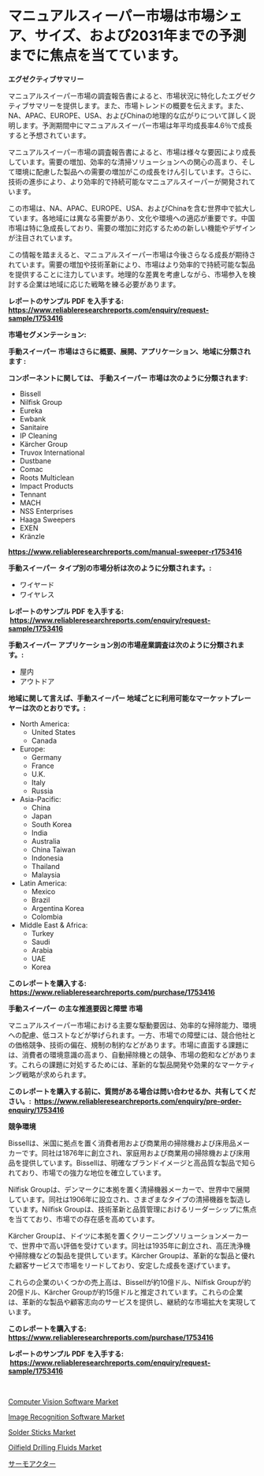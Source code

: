 <p><h1>マニュアルスィーパー市場は市場シェア、サイズ、および2031年までの予測までに焦点を当てています。</h1></p><p><strong>エグゼクティブサマリー</strong></p>
<p><p>マニュアルスイーパー市場の調査報告書によると、市場状況に特化したエグゼクティブサマリーを提供します。また、市場トレンドの概要を伝えます。また、NA、APAC、EUROPE、USA、およびChinaの地理的な広がりについて詳しく説明します。予測期間中にマニュアルスイーパー市場は年平均成長率4.6％で成長すると予想されています。</p><p>マニュアルスイーパー市場の調査報告書によると、市場は様々な要因により成長しています。需要の増加、効率的な清掃ソリューションへの関心の高まり、そして環境に配慮した製品への需要の増加がこの成長をけん引しています。さらに、技術の進歩により、より効率的で持続可能なマニュアルスイーパーが開発されています。</p><p>この市場は、NA、APAC、EUROPE、USA、およびChinaを含む世界中で拡大しています。各地域には異なる需要があり、文化や環境への適応が重要です。中国市場は特に急成長しており、需要の増加に対応するための新しい機能やデザインが注目されています。</p><p>この情報を踏まえると、マニュアルスイーパー市場は今後さらなる成長が期待されています。需要の増加や技術革新により、市場はより効率的で持続可能な製品を提供することに注力しています。地理的な差異を考慮しながら、市場参入を検討する企業は地域に応じた戦略を練る必要があります。</p></p>
<p><strong>レポートのサンプル PDF を入手する: <a href="https://www.reliableresearchreports.com/enquiry/request-sample/1753416">https://www.reliableresearchreports.com/enquiry/request-sample/1753416</a></strong></p>
<p><strong>市場セグメンテーション:</strong></p>
<p><strong> 手動スイーパー 市場はさらに概要、展開、アプリケーション、地域に分類されます :</strong></p>
<p><strong>コンポーネントに関しては、 手動スイーパー 市場は次のように分類されます: &nbsp;</strong></p>
<p><ul><li>Bissell</li><li>Nilfisk Group</li><li>Eureka</li><li>Ewbank</li><li>Sanitaire</li><li>IP Cleaning</li><li>Kärcher Group</li><li>Truvox International</li><li>Dustbane</li><li>Comac</li><li>Roots Multiclean</li><li>Impact Products</li><li>Tennant</li><li>MACH</li><li>NSS Enterprises</li><li>Haaga Sweepers</li><li>EXEN</li><li>Kränzle</li></ul></p>
<p><strong><a href="https://www.reliableresearchreports.com/manual-sweeper-r1753416">https://www.reliableresearchreports.com/manual-sweeper-r1753416</a></strong></p>
<p><strong> 手動スイーパー タイプ別の市場分析は次のように分類されます。:</strong></p>
<p><ul><li>ワイヤード</li><li>ワイヤレス</li></ul></p>
<p><strong>レポートのサンプル PDF を入手する: &nbsp;<a href="https://www.reliableresearchreports.com/enquiry/request-sample/1753416">https://www.reliableresearchreports.com/enquiry/request-sample/1753416</a></strong></p>
<p><strong> 手動スイーパー アプリケーション別の市場産業調査は次のように分類されます。:</strong></p>
<p><ul><li>屋内</li><li>アウトドア</li></ul></p>
<p><strong>地域に関して言えば、手動スイーパー 地域ごとに利用可能なマーケットプレーヤーは次のとおりです。:</strong></p>
<p><ul>
    <li>
        North America:
        <ul>
            <li>United States</li>
            <li>Canada</li>
        </ul>
    </li>
    <li>
        Europe:
        <ul>
            <li>Germany</li>
            <li>France</li>
            <li>U.K.</li>
            <li>Italy</li>
            <li>Russia</li>
        </ul>
    </li>
    <li>
        Asia-Pacific:
        <ul>
            <li>China</li>
            <li>Japan</li>
            <li>South Korea</li>
            <li>India</li>
            <li>Australia</li>
            <li>China Taiwan</li>
            <li>Indonesia</li>
            <li>Thailand</li>
            <li>Malaysia</li>
        </ul>
    </li>
    <li>
        Latin America:
        <ul>
            <li>Mexico</li>
            <li>Brazil</li>
            <li>Argentina Korea</li>
            <li>Colombia</li>
        </ul>
    </li>
    <li>
        Middle East & Africa:
        <ul>
            <li>Turkey</li>
            <li>Saudi</li>
            <li>Arabia</li>
            <li>UAE</li>
            <li>Korea</li>
        </ul>
    </li>
    </ul></p>
<p><strong>このレポートを購入する: &nbsp;<a href="https://www.reliableresearchreports.com/purchase/1753416">https://www.reliableresearchreports.com/purchase/1753416</a></strong></p>
<p><strong>手動スイーパー の主な推進要因と障壁 市場</strong></p>
<p><p>マニュアルスイーパー市場における主要な駆動要因は、効率的な掃除能力、環境への配慮、低コストなどが挙げられます。一方、市場での障壁には、競合他社との価格競争、技術の偏在、規制の制約などがあります。市場に直面する課題には、消費者の環境意識の高まり、自動掃除機との競争、市場の飽和などがあります。これらの課題に対処するためには、革新的な製品開発や効果的なマーケティング戦略が求められます。</p></p>
<p><strong>このレポートを購入する前に、質問がある場合は問い合わせるか、共有してください。:&nbsp; <a href="https://www.reliableresearchreports.com/enquiry/pre-order-enquiry/1753416">https://www.reliableresearchreports.com/enquiry/pre-order-enquiry/1753416</a></strong></p>
<p><strong>競争環境</strong></p>
<p><p>Bissellは、米国に拠点を置く消費者用および商業用の掃除機および床用品メーカーです。同社は1876年に創立され、家庭用および商業用の掃除機および床用品を提供しています。Bissellは、明確なブランドイメージと高品質な製品で知られており、市場での強力な地位を確立しています。</p><p>Nilfisk Groupは、デンマークに本拠を置く清掃機器メーカーで、世界中で展開しています。同社は1906年に設立され、さまざまなタイプの清掃機器を製造しています。Nilfisk Groupは、技術革新と品質管理におけるリーダーシップに焦点を当てており、市場での存在感を高めています。</p><p>Kärcher Groupは、ドイツに本拠を置くクリーニングソリューションメーカーで、世界中で高い評価を受けています。同社は1935年に創立され、高圧洗浄機や掃除機などの製品を提供しています。Kärcher Groupは、革新的な製品と優れた顧客サービスで市場をリードしており、安定した成長を遂げています。</p><p>これらの企業のいくつかの売上高は、Bissellが約10億ドル、Nilfisk Groupが約20億ドル、Kärcher Groupが約15億ドルと推定されています。これらの企業は、革新的な製品や顧客志向のサービスを提供し、継続的な市場拡大を実現しています。</p></p>
<p><strong>このレポートを購入する: &nbsp; <a href="https://www.reliableresearchreports.com/purchase/1753416">https://www.reliableresearchreports.com/purchase/1753416</a></strong></p>
<p><strong>レポートのサンプル PDF を入手する: &nbsp;<a href="https://www.reliableresearchreports.com/enquiry/request-sample/1753416">https://www.reliableresearchreports.com/enquiry/request-sample/1753416</a></strong><strong></strong></p>
<p>&nbsp;</p>
<p><p><a href="https://github.com/biheemgalvinlouises6hokrh3h/Market-Research-Report-List-2/blob/main/computer-vision-software-market.md">Computer Vision Software Market</a></p><p><a href="https://github.com/guneycigdem35/Market-Research-Report-List-2/blob/main/image-recognition-software-market.md">Image Recognition Software Market</a></p><p><a href="https://www.linkedin.com/pulse/solder-sticks-market-research-report-unlocks-analysis-financial-u4nze?trackingId=j%2FruPkhQvm73Vujphx4UqA%3D%3D">Solder Sticks Market</a></p><p><a href="https://www.linkedin.com/pulse/oilfield-drilling-fluids-market-research-report-key-successful-y9hre?trackingId=8i%2BIo%2BdPMYrOc9ZhwEuVOw%3D%3D">Oilfield Drilling Fluids Market</a></p><p><a href="https://github.com/zoetazuur/Market-Research-Report-List-1/blob/main/577862225589.md">サーモアクター</a></p></p>
